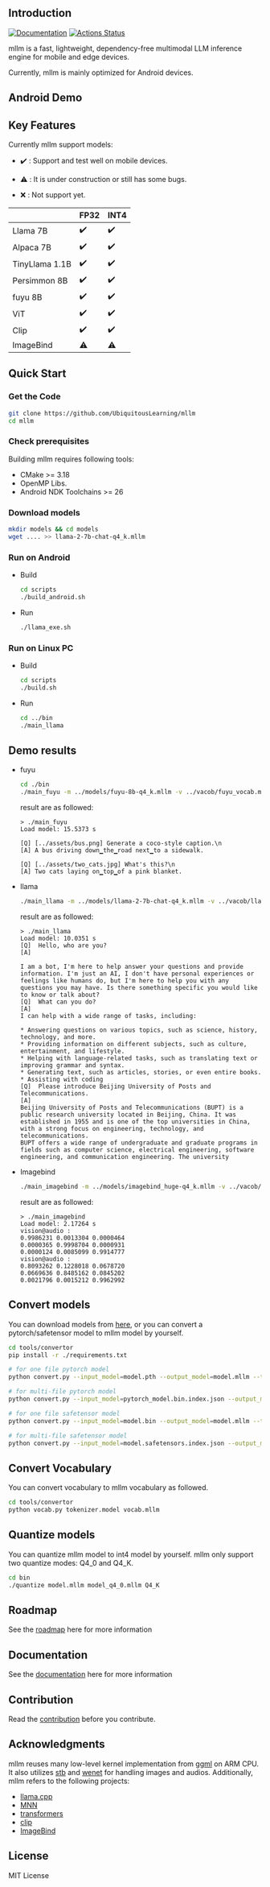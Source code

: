 ## Introduction
[![Documentation](https://img.shields.io/badge/view-docs-blue)]()
[![Actions Status](https://github.com/UbiquitousLearning/mllm/workflows/Tests/badge.svg)](https://github.com/UbiquitousLearning/mllm/actions)

mllm is a fast, lightweight, dependency-free multimodal LLM inference engine for mobile and edge devices.

Currently, mllm is mainly optimized for Android devices.

## Android Demo


##  Key Features

Currently mllm support models:

* ✔️ : Support and test well on mobile devices.

* ⚠️ : It is under construction or still has some bugs.

* ❌  : Not support yet.

|                | FP32 | INT4 |
|----------------|------|------|
| Llama 7B       | ✔️   | ✔️   |
| Alpaca 7B      | ✔️   | ✔️   |
| TinyLlama 1.1B | ✔️   | ✔️   |
| Persimmon 8B   | ✔️   | ✔️   |
| fuyu 8B        | ✔️   | ✔️   |
| ViT            | ✔️   | ✔️   |
| Clip           | ✔️   | ✔️   |
| ImageBind      | ⚠️   | ⚠️   |

##  Quick Start

### Get the Code

```bash
git clone https://github.com/UbiquitousLearning/mllm
cd mllm
```
### Check prerequisites 

Building mllm requires following tools:
- CMake >= 3.18
- OpenMP Libs.
- Android NDK Toolchains >= 26

### Download models

```bash
mkdir models && cd models
wget .... >> llama-2-7b-chat-q4_k.mllm
```

### Run on Android

- Build
    ```bash
    cd scripts
    ./build_android.sh
    ```
- Run
    ```bash
    ./llama_exe.sh
    ```
  
### Run on Linux PC

- Build
    ```bash
    cd scripts
    ./build.sh
    ```
- Run
    ```bash
    cd ../bin
    ./main_llama
    ```


## Demo results
- fuyu
    ```bash
    cd ./bin
    ./main_fuyu -m ../models/fuyu-8b-q4_k.mllm -v ../vacob/fuyu_vocab.mllm
    ```
  result are as followed:
    ```
    > ./main_fuyu
    Load model: 15.5373 s
  
    [Q] [../assets/bus.png] Generate a coco-style caption.\n
    [A] A bus driving down▁the▁road next▁to a sidewalk.
  
    [Q] [../assets/two_cats.jpg] What's this?\n
    [A] Two cats laying on▁top▁of a pink blanket.
   ```
  

- llama
    ```bash
    ./main_llama -m ../models/llama-2-7b-chat-q4_k.mllm -v ../vacob/llama_vocab.mllm
    ```
  result are as followed:
    ```
  > ./main_llama 
    Load model: 10.0351 s
  [Q]  Hello, who are you?
  [A]

  I am a bot, I'm here to help answer your questions and provide information. I'm just an AI, I don't have personal experiences or feelings like humans do, but I'm here to help you with any questions you may have. Is there something specific you would like to know or talk about?
  [Q]  What can you do?
  [A]
  I can help with a wide range of tasks, including:

  * Answering questions on various topics, such as science, history, technology, and more.
  * Providing information on different subjects, such as culture, entertainment, and lifestyle.
  * Helping with language-related tasks, such as translating text or improving grammar and syntax.
  * Generating text, such as articles, stories, or even entire books.
  * Assisting with coding
  [Q]  Please introduce Beijing University of Posts and Telecommunications.
  [A]
  Beijing University of Posts and Telecommunications (BUPT) is a public research university located in Beijing, China. It was established in 1955 and is one of the top universities in China, with a strong focus on engineering, technology, and telecommunications.
  BUPT offers a wide range of undergraduate and graduate programs in fields such as computer science, electrical engineering, software engineering, and communication engineering. The university
  ```
- Imagebind
  ```bash
  ./main_imagebind -m ../models/imagebind_huge-q4_k.mllm -v ../vacob/clip_vocab.mllm
    ```
  result are as followed:
  ```
  > ./main_imagebind 
  Load model: 2.17264 s
  vision@audio :
  0.9986231 0.0013304 0.0000464
  0.0000365 0.9998704 0.0000931
  0.0000124 0.0085099 0.9914777
  vision@audio :  
  0.8093262 0.1228018 0.0678720
  0.0669636 0.8485162 0.0845202
  0.0021796 0.0015212 0.9962992
  ```




## Convert models
You can download models from [here](), or you can convert a pytorch/safetensor model to mllm model by yourself.

```bash
cd tools/convertor
pip install -r ./requirements.txt

# for one file pytorch model
python convert.py --input_model=model.pth --output_model=model.mllm --type=torch

# for multi-file pytorch model
python convert.py --input_model=pytorch_model.bin.index.json --output_model=model.mllm --type=torch

# for one file safetensor model
python convert.py --input_model=model.bin --output_model=model.mllm --type=safetensor

# for multi-file safetensor model
python convert.py --input_model=model.safetensors.index.json --output_model=model.mllm --type=safetensor
``` 

## Convert Vocabulary
You can convert vocabulary to mllm vocabulary as followed.
```bash
cd tools/convertor
python vocab.py tokenizer.model vocab.mllm
```

## Quantize models
You can quantize mllm model to int4 model by yourself. 
mllm only support two quantize modes: Q4_0 and Q4_K.
```bash
cd bin
./quantize model.mllm model_q4_0.mllm Q4_K
```


## Roadmap

See the [roadmap](https://mllm-landing.vercel.app/roadmap/roadmap/) here for more information

## Documentation

See the [documentation]() here for more information

## Contribution

Read the [contribution](https://mllm-landing.vercel.app/contributing/contributing/) before you contribute.

## Acknowledgments

mllm reuses many low-level kernel implementation from [ggml](https://github.com/ggerganov/ggml) on ARM CPU. 
It also utilizes [stb](https://github.com/nothings/stb) and [wenet](https://github.com/wenet-e2e/wenet) for handling images and audios.
Additionally, mllm refers to the following projects:

[//]: # (* [ggml]&#40;https://github.com/ggerganov/ggml&#41;)
[//]: # (* [stb]&#40;https://github.com/nothings/stb&#41;)
[//]: # (* [wenet]&#40;https://github.com/wenet-e2e/wenet&#41;)

* [llama.cpp](https://github.com/ggerganov/llama.cpp)
* [MNN](https://github.com/alibaba/MNN)
* [transformers](https://github.com/huggingface/transformers)
* [clip](https://github.com/openai/CLIP)
* [ImageBind](https://github.com/facebookresearch/ImageBind)

## License

MIT License
